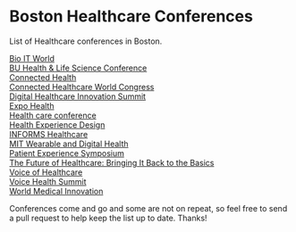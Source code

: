 # Boston Healthcare Conferences
List of Healthcare conferences in Boston.

[Bio IT World](http://www.giiconference.com/chi653337/)  
[BU Health & Life Science Conference](http://questromworld.bu.edu/hlsc/)  
[Connected Health](https://www.connectedhealthconf.org/)  
[Connected Healthcare World Congress](http://chealthworld.com)  
[Digital Healthcare Innovation Summit](https://dhis.net)  
[Expo Health](https://www.expo.health)  
[Health care conference](https://www.hbshealthconference.com)  
[Health Experience Design](https://healthexperiencedesign.com)  
[INFORMS Healthcare](http://meetings2.informs.org/wordpress/healthcare2019/)  
[MIT Wearable and Digital Health](http://mit.applysci.com)  
[Patient Experience Symposium](https://www.patientsymposium.com)  
[The Future of Healthcare: Bringing It Back to the Basics](https://byhp.org)  
[Voice of Healthcare](https://www.vohsummit.com)  
[Voice Health Summit](https://www.connectedhealthconf.org/boston/2018/VOICE.HEALTH-Summit)  
[World Medical Innovation](https://worldmedicalinnovation.org)  

Conferences come and go and some are not on repeat, so feel free to send a pull request to help keep the list up to date.
Thanks!
